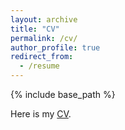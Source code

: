 ```yaml
---
layout: archive
title: "CV"
permalink: /cv/
author_profile: true
redirect_from:
  - /resume
---
```


{% include base_path %}

Here is my [CV](Gustavo.pdf).



